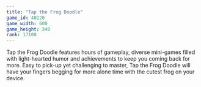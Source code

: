 ```yaml
---
title: "Tap the Frog Doodle"
game_id: 40220
game_width: 600
game_height: 340
rank: 17100
---
```

Tap the Frog Doodle features hours of gameplay, diverse mini-games filled with light-hearted humor and achievements to keep you coming back for more. Easy to pick-up yet challenging to master, Tap the Frog Doodle will have your fingers begging for more alone time with the cutest frog on your device.
